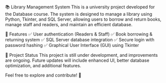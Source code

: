 📚 Library Management System
This is a university project developed for the Database course. The system is designed to manage a library using Python, Tkinter, and SQL Server, allowing users to borrow and return books, manage staff and readers, and maintain an efficient database.

🔹 Features
✅ User authentication (Readers & Staff)
✅ Book borrowing & returning system
✅ SQL Server database integration
✅ Secure login with password hashing
✅ Graphical User Interface (GUI) using Tkinter

🚀 Project Status
This project is still under development, and improvements are ongoing. Future updates will include enhanced UI, better database optimization, and additional features.

Feel free to explore and contribute! 🚀

